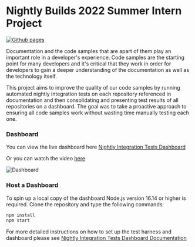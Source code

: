 # Nightly Builds 2022 Summer Intern Project

[![Github pages](https://github.com/mspnp/intern-js-pipeline/actions/workflows/github-pages.yml/badge.svg)](https://github.com/mspnp/intern-js-pipeline/actions/workflows/github-pages.yml)

Documentation and the code samples that are apart of them play an important role in a developer's experience. Code samples are the starting point for many developers and it's critical that they work in order for developers to gain a deeper understanding of the documentation as well as the technology itself.

This project aims to improve the quality of our code samples by running automated nightly integration tests on each repository referenced in documentation and then consolidating and presenting test results of all repositories on a dashboard. The goal was to take a proactive approach to ensuring all code samples work without wasting time manually testing each one.

### Dashboard

You can view the live dashboard here [Nightly Integration Tests Dashboard](https://mspnp.github.io/intern-js-pipeline/)

Or you can watch the video [here](./static/media/demo.mp4)

![Dashboard](./docs/img/home-page.png)

### Host a Dashboard

To spin up a local copy of the dashboard Node.js version 16.14 or higher is required. Clone the repository and type the following commands:

```cmd
npm install
npm start
```

For more detailed instructions on how to set up the test harness and dashboard please see [Nightly Integration Tests Dashboard Documentation](https://mspnp.github.io/intern-js-pipeline/docs/intro)
